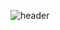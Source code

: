 
![header](https://capsule-render.vercel.app/api?type=waving&color=gradient&height=300&section=header&text=turfguy&fontSize=100)

